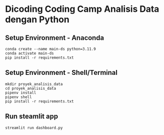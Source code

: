 # Dicoding Coding Camp Analisis Data dengan Python
## Setup Environment - Anaconda
```
conda create --name main-ds python=3.11.9
conda activate main-ds
pip install -r requirements.txt
```

## Setup Environment - Shell/Terminal
```
mkdir proyek_analisis_data
cd proyek_analisis_data
pipenv install
pipenv shell
pip install -r requirements.txt
```

## Run steamlit app
```
streamlit run dashboard.py
```
